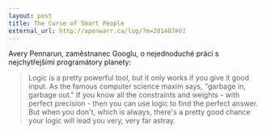 ```yaml
---
layout: post
title: The Curse of Smart People
external_url: http://apenwarr.ca/log/?m=201407#01
---
```


Avery Pennarun, zaměstnanec Googlu, o nejednoduché práci s nejchytřejšími programátory planety:

> Logic is a pretty powerful tool, but it only works if you give it good input. As the famous computer science maxim says, "garbage in, garbage out." If you know all the constraints and weights - with perfect precision - then you can use logic to find the perfect answer. But when you don't, which is always, there's a pretty good chance your logic will lead you very, very far astray.
